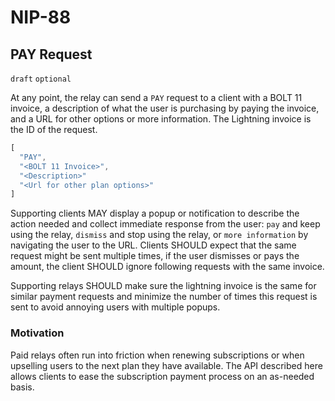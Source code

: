 NIP-88
======

PAY Request
-----------

`draft` `optional`

At any point, the relay can send a `PAY` request to a client with a BOLT 11 invoice, a description of what the user is purchasing by paying the invoice, and a URL for other options or more information. The Lightning invoice is the ID of the request.

```js
[
  "PAY",
  "<BOLT 11 Invoice>",
  "<Description>"
  "<Url for other plan options>"
]
```

Supporting clients MAY display a popup or notification to describe the action needed and collect immediate response from the user: `pay` and keep using the relay, `dismiss` and stop using the relay, or `more information` by navigating the user to the URL. Clients SHOULD expect that the same request might be sent multiple times, if the user dismisses or pays the amount, the client SHOULD ignore following requests with the same invoice.

Supporting relays SHOULD make sure the lightning invoice is the same for similar payment requests and minimize the number of times this request is sent to avoid annoying users with multiple popups. 

### Motivation

Paid relays often run into friction when renewing subscriptions or when upselling users to the next plan they have available. The API described here allows clients to ease the subscription payment process on an as-needed basis. 
